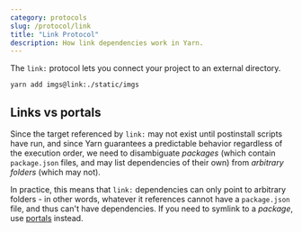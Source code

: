 ```yaml
---
category: protocols
slug: /protocol/link
title: "Link Protocol"
description: How link dependencies work in Yarn.
---
```


The `link:` protocol lets you connect your project to an external directory.

```
yarn add imgs@link:./static/imgs
```

## Links vs portals

Since the target referenced by `link:` may not exist until postinstall scripts have run, and since Yarn guarantees a predictable behavior regardless of the execution order, we need to disambiguate *packages* (which contain `package.json` files, and may list dependencies of their own) from *arbitrary folders* (which may not).

In practice, this means that `link:` dependencies can only point to arbitrary folders - in other words, whatever it references cannot have a `package.json` file, and thus can't have dependencies. If you need to symlink to a *package*, use [portals](/protocols/portal) instead.
